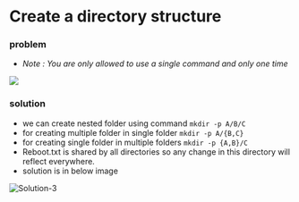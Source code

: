 # Create a directory structure
### problem
  - *Note :   You are only allowed to use a single command and only one time*
  <img src="https://i.ibb.co/Gc1B8RB/problem-3.png">
  
### solution
  - we can create nested folder using command `mkdir -p A/B/C`
  - for creating multiple folder in single folder `mkdir -p A/{B,C}`
  - for creating single folder in multiple folders `mkdir -p {A,B}/C`
  - Reboot.txt is shared by all directories so any change in this directory will reflect everywhere.
  - solution is in below image
  <img src="https://i.ibb.co/Ld8FdSj/Solution-3.png" alt="Solution-3" border="0">
